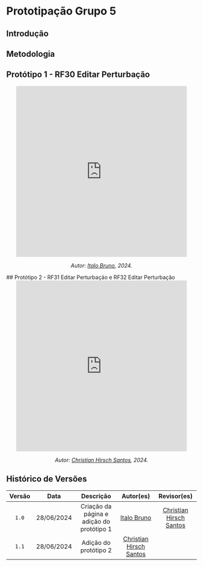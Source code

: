 # Prototipação Grupo 5

## Introdução

## Metodologia

## Protótipo 1 - RF30 Editar Perturbação
<center>

<iframe style="border: 1px solid rgba(0, 0, 0, 0.1);" width="450" height="450" src="https://www.figma.com/embed?embed_host=share&url=https%3A%2F%2Fwww.figma.com%2Fproto%2Fe0OVkPXkllq04vNGzCXprY%2FRF30%3Fnode-id%3D1-49%26t%3DzZ4BedxPEaFUBhNt-1%26scaling%3Dmin-zoom%26content-scaling%3Dfixed%26page-id%3D0%253A1%26starting-point-node-id%3D1%253A49" allowfullscreen></iframe>



_Autor: [Italo Bruno](https://github.com/Italobrunom), 2024._

</center>
## Protótipo 2 - RF31 Editar Perturbação e RF32 Editar Perturbação
<center>

<iframe style="border: 1px solid rgba(0, 0, 0, 0.1);" width="450" height="450" src="https://www.figma.com/design/XuHmh79VqS9YInrQ5Qklgt/RF31-e-RF32?t=9yvAoOUSfrCK5ZXz-1" allowfullscreen></iframe>



_Autor: [Christian Hirsch Santos](https://github.com/crstyhs), 2024._

</center>


## Histórico de Versões

| Versão | Data | Descrição | Autor(es) | Revisor(es) |
| :----: | :--: | :-------: | :-------: | :---------: |
| `1.0`  | 28/06/2024 | Criação da página e adição do protótipo 1 | [Italo Bruno](https://github.com/Italobrunom) | [Christian Hirsch Santos](https://github.com/crstyhs) |
| `1.1`  | 28/06/2024 | Adição do protótipo 2 | [Christian Hirsch Santos](https://github.com/crstyhs) |  |
